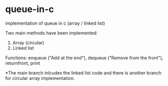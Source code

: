 # queue-in-c
implementation of queue in c (array / linked list)

Two main methods have been implemented:

1) Array (circular)
2) Linked list

Functions: enqueue ("Add at the end"), dequeue ("Remove from the front"), returnfront, print

*The main branch inlcudes the linked list code and there is another branch for circular array implementation.
